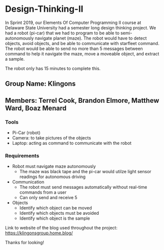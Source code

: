 # Design-Thinking-II
In Sprint 2019, our Elements Of Computer Programming II course at Delaware State University had a semester long design thinking project. We had a robot (pi-car) that we had to program to be able to semi-autonomously navigate planet (maze). The robot would have to detect objects, avoid objects, and be able to communicate with starfleet command. The robot would be able to send no more than 5 messages between command to help it navigate the maze, move a moveable object, and extract a sample.

The robot only has 15 minutes to complete this.

## Group Name: Klingons

## Members: Terrel Cook, Brandon Elmore, Matthew Ward, Boaz Menard

### Tools
- Pi-Car (robot)
- Camera: to take pictures of the objects
- Laptop: acting as command to communicate with the robot

### Requirements
- Robot must navigate maze autonomously
  - The maze was black tape and the pi-car would utilze light sensor readings for autonomous driving
- Communication
  - The robot must send messages automatically without real-time commands from a user
  - Can only send and receive 5
- Objects
  - Identify which object can be moved
  - Identify which objects must be avoided
  - Identify which object is the sample
  
 Link to website of the blog used throughout the project: https://klingonsgroup.home.blog/
 
 Thanks for looking!
